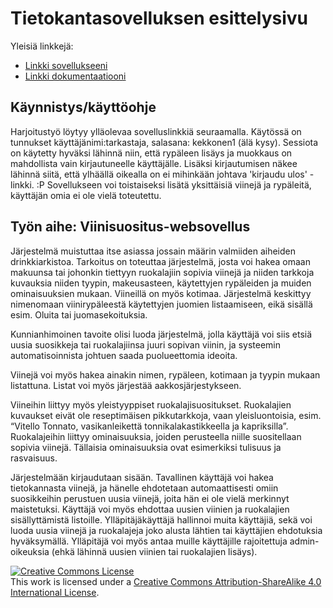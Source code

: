 # Tietokantasovelluksen esittelysivu

Yleisiä linkkejä:

* [Linkki sovellukseeni](http://amparkki.users.cs.helsinki.fi/viinisuositus)
* [Linkki dokumentaatiooni](https://www.github.com/victrixia/Tsoha-Bootstrap/tree/master/doc/dokumentaatio.pdf)

## Käynnistys/käyttöohje

Harjoitustyö löytyy ylläolevaa sovelluslinkkiä seuraamalla. Käytössä on tunnukset käyttäjänimi:tarkastaja, salasana: kekkonen1 (älä kysy). Sessiota on käytetty hyväksi lähinnä niin, että rypäleen lisäys ja muokkaus on mahdollista vain kirjautuneelle käyttäjälle. Lisäksi kirjautumisen näkee lähinnä siitä, että ylhäällä oikealla on ei mihinkään johtava 'kirjaudu ulos' -linkki. :P Sovellukseen voi toistaiseksi lisätä yksittäisiä viinejä ja rypäleitä, käyttäjän omia ei ole vielä toteutettu. 

## Työn aihe: Viinisuositus-websovellus

Järjestelmä muistuttaa itse asiassa jossain määrin valmiiden aiheiden drinkkiarkistoa. Tarkoitus on toteuttaa järjestelmä, josta voi hakea omaan makuunsa tai johonkin tiettyyn ruokalajiin sopivia viinejä ja niiden tarkkoja kuvauksia niiden tyypin, makeusasteen, käytettyjen rypäleiden ja muiden ominaisuuksien mukaan. Viineillä on myös kotimaa. Järjestelmä keskittyy nimenomaan viinirypäleestä käytettyjen juomien listaamiseen, eikä sisällä esim. Oluita tai juomasekoituksia. 

Kunnianhimoinen tavoite olisi luoda järjestelmä, jolla käyttäjä voi siis etsiä uusia suosikkeja tai ruokalajiinsa juuri sopivan viinin, ja systeemin automatisoinnista johtuen saada puolueettomia ideoita.

Viinejä voi myös hakea ainakin nimen, rypäleen, kotimaan ja tyypin mukaan listattuna.  Listat voi myös järjestää aakkosjärjestykseen. 

Viineihin liittyy myös yleistyyppiset ruokalajisuositukset. Ruokalajien kuvaukset eivät ole reseptimäisen pikkutarkkoja, vaan yleisluontoisia, esim. “Vitello Tonnato, vasikanleikettä tonnikalakastikkeella ja kapriksilla”. Ruokalajeihin liittyy ominaisuuksia, joiden perusteella niille suositellaan sopivia viinejä. Tällaisia ominaisuuksia ovat esimerkiksi tulisuus ja rasvaisuus. 

Järjestelmään kirjaudutaan sisään. Tavallinen käyttäjä voi hakea tietokannasta viinejä, ja hänelle ehdotetaan automaattisesti omiin suosikkeihin perustuen uusia viinejä, joita hän ei ole vielä merkinnyt maistetuksi. Käyttäjä voi myös ehdottaa uusien viinien ja ruokalajien sisällyttämistä listoille. Ylläpitäjäkäyttäjä hallinnoi muita käyttäjiä, sekä voi luoda uusia viinejä ja ruokalajeja joko alusta lähtien tai käyttäjien ehdotuksia hyväksymällä. Ylläpitäjä voi myös antaa muille käyttäjille rajoitettuja admin-oikeuksia (ehkä lähinnä uusien viinien tai ruokalajien lisäys). 

<a rel="license" href="http://creativecommons.org/licenses/by-sa/4.0/"><img alt="Creative Commons License" style="border-width:0" src="https://i.creativecommons.org/l/by-sa/4.0/88x31.png" /></a><br />This work is licensed under a <a rel="license" href="http://creativecommons.org/licenses/by-sa/4.0/">Creative Commons Attribution-ShareAlike 4.0 International License</a>.



